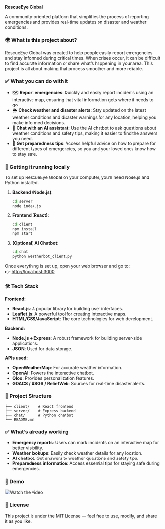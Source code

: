 <!-- # RescueEye Global

Emergency reporting and disaster information platform for communities.

## What is this?

RescueEye Global helps people report emergencies and check weather/disaster conditions in their area. I built this because during emergencies, it's hard to get quick, reliable information about what's happening around you.

## Features

- Report emergencies on an interactive map
- Check weather and disaster alerts for any location
- Chat with an AI assistant for weather questions
- Get emergency preparedness recommendations

## How to run it

You need Node.js and Python installed.

**Backend server:**

```bash
cd server
node index.js
```

**Frontend:**

```bash
cd client
npm install
npm start
```

**AI Chat (optional):**

```bash
cd chat
python weatherbot_client.py
```

Open http://localhost:3000 in your browser.

## Tech stack

**Frontend:**

- React.js for the UI
- Leaflet.js for maps
- HTML/CSS/JavaScript

**Backend:**

- Node.js with Express
- JSON files for data storage

**APIs used:**

- OpenWeatherMap (weather data)
- OpenAI (chatbot)
- Qloo (personalization)
- GDACS, USGS, ReliefWeb (disaster alerts)

## Project structure

```
├── client/    # React frontend
├── server/    # Express backend
├── chat/      # Python chatbot
└── README.md
```

## What works

- Emergency reporting with map markers
- Weather status checking for any location
- AI chatbot for weather questions
- Basic emergency preparedness tips

## Demo

- ## Demo

[![Watch the video](demo-thumbnail.png)](https://github.com/user-attachments/assets/77bab367-0c9f-4b75-a96d-f6a9bb7b7d37)

## Contributing

Feel free to fork this repo and submit pull requests. Open an issue if you find bugs or have suggestions.

## License

MIT License - use this code however you want. -->

**RescueEye Global**

A community-oriented platform that simplifies the process of reporting emergencies and provides real-time updates on disaster and weather conditions.

### 🌍 What is this project about?

RescueEye Global was created to help people easily report emergencies and stay informed during critical times. When crises occur, it can be difficult to find accurate information or share what’s happening in your area. This project is all about making that process smoother and more reliable.

### ✅ What you can do with it

- 🗺️ **Report emergencies**: Quickly and easily report incidents using an interactive map, ensuring that vital information gets where it needs to go.
- 🌦️ **Check weather and disaster alerts**: Stay updated on the latest weather conditions and disaster warnings for any location, helping you make informed decisions.
- 🤖 **Chat with an AI assistant**: Use the AI chatbot to ask questions about weather conditions and safety tips, making it easier to find the answers you need.
- 📌 **Get preparedness tips**: Access helpful advice on how to prepare for different types of emergencies, so you and your loved ones know how to stay safe.

### 🚀 Getting it running locally

To set up RescueEye Global on your computer, you'll need Node.js and Python installed.

1. **Backend (Node.js)**:

   ```bash
   cd server
   node index.js
   ```

2. **Frontend (React)**:

   ```bash
   cd client
   npm install
   npm start
   ```

3. **(Optional) AI Chatbot**:
   ```bash
   cd chat
   python weatherbot_client.py
   ```

Once everything is set up, open your web browser and go to:  
👉 [http://localhost:3000](http://localhost:3000)

### 🛠 Tech Stack

**Frontend:**

- **React.js**: A popular library for building user interfaces.
- **Leaflet.js**: A powerful tool for creating interactive maps.
- **HTML/CSS/JavaScript**: The core technologies for web development.

**Backend:**

- **Node.js + Express**: A robust framework for building server-side applications.
- **JSON**: Used for data storage.

**APIs used:**

- **OpenWeatherMap**: For accurate weather information.
- **OpenAI**: Powers the interactive chatbot.
- **Qloo**: Provides personalization features.
- **GDACS / USGS / ReliefWeb**: Sources for real-time disaster alerts.

### 📁 Project Structure

```
├── client/    # React frontend
├── server/    # Express backend
├── chat/      # Python chatbot
└── README.md
```

### ✅ What’s already working

- **Emergency reports**: Users can mark incidents on an interactive map for better visibility.
- **Weather lookups**: Easily check weather details for any location.
- **AI chatbot**: Get answers to weather questions and safety tips.
- **Preparedness information**: Access essential tips for staying safe during emergencies.

### 🎥 Demo

[![Watch the video](demo-thumbnail.png)](https://github.com/user-attachments/assets/77bab367-0c9f-4b75-a96d-f6a9bb7b7d37)

<!-- ### 🤝 Contributing

If you have ideas or suggestions for improvements, we'd love to hear them! Feel free to fork the repository, submit a pull request, or report any issues you encounter. -->

### 📄 License

This project is under the MIT License — feel free to use, modify, and share it as you like.
